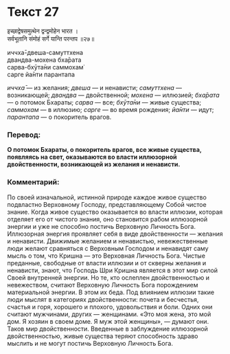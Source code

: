 # Текст 27

इच्छाद्वेषसमुत्थेन द्वन्द्वमोहेन भारत ।  
सर्वभूतानि संमोहं सर्गे यान्ति परन्तप ॥२७॥

иччха̄-двеша-самуттхена  
двандва-мохена бха̄рата  
сарва-бхӯта̄ни саммохам̇  
сарге йа̄нти парантапа

_иччха̄_ — из желания; _двеша_ — и ненависти; _самуттхена_ — возникающей; _двандва_ — двойственной; _мохена_ — иллюзией; _бха̄рата_ — о потомок Бхараты; _сарва_ — все; _бхӯта̄ни_ — живые существа; _саммохам_ — в иллюзию; _сарге_ — во время рождения; _йа̄нти_ — идут; _парантапа_ — о покоритель врагов.

### Перевод:

**О потомок Бхараты, о покоритель врагов, все живые существа, появляясь на свет, оказываются во власти иллюзорной двойственности, возникающей из желания и ненависти.**

### Комментарий:

По своей изначальной, истинной природе каждое живое существо подвластно Верховному Господу, представляющему Собой чистое знание. Когда живое существо оказывается во власти иллюзии, которая отделяет его от чистого знания, оно становится рабом иллюзорной энергии и уже не способно постичь Верховную Личность Бога. Иллюзорная энергия проявляет себя в виде двойственности — желания и ненависти. Движимые желанием и ненавистью, невежественные люди желают сравняться с Верховным Господом и ненавидят саму мысль о том, что Кришна — это Верховная Личность Бога. Чистые преданные, свободные от власти иллюзии и от скверны желания и ненависти, знают, что Господь Шри Кришна является в этот мир силой Своей внутренней энергии. Но те, кто ослеплен двойственностью и невежеством, считают Верховную Личность Бога порождением материальной энергии. В этом их беда. Под влиянием иллюзии такие люди мыслят в категориях двойственности: почета и бесчестья, счастья и горя, хорошего и плохого, удовольствия и боли. Одних они считают мужчинами, других — женщинами. «Это моя жена, это мой дом. Я хозяин в своем доме. Я муж этой женщины», — думают они. Таков мир двойственности. Введенные в заблуждение иллюзорной двойственностью, живые существа теряют способность здраво мыслить и не могут постичь Верховную Личность Бога.